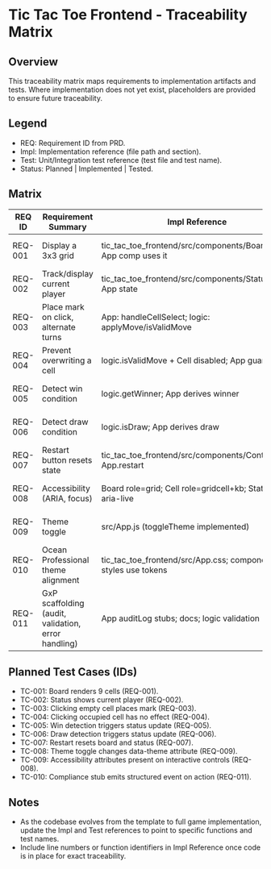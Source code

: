 # Tic Tac Toe Frontend - Traceability Matrix

## Overview
This traceability matrix maps requirements to implementation artifacts and tests. Where implementation does not yet exist, placeholders are provided to ensure future traceability.

## Legend
- REQ: Requirement ID from PRD.
- Impl: Implementation reference (file path and section).
- Test: Unit/Integration test reference (test file and test name).
- Status: Planned | Implemented | Tested.

## Matrix

| REQ ID  | Requirement Summary                                  | Impl Reference                                   | Test Reference                           | Status        |
|---------|-------------------------------------------------------|--------------------------------------------------|-------------------------------------------|---------------|
| REQ-001 | Display a 3x3 grid                                    | tic_tac_toe_frontend/src/components/Board.jsx; App comp uses it | src/App.test.js (add: renders board)     | Implemented   |
| REQ-002 | Track/display current player                          | tic_tac_toe_frontend/src/components/Status.jsx; App state       | src/App.test.js (add: shows current)     | Implemented   |
| REQ-003 | Place mark on click, alternate turns                  | App: handleCellSelect; logic: applyMove/isValidMove             | src/App.test.js (add: click updates)     | Implemented   |
| REQ-004 | Prevent overwriting a cell                            | logic.isValidMove + Cell disabled; App guard                    | src/App.test.js (add: cannot overwrite)  | Implemented   |
| REQ-005 | Detect win condition                                  | logic.getWinner; App derives winner                            | src/App.test.js (add: detects win)       | Implemented   |
| REQ-006 | Detect draw condition                                 | logic.isDraw; App derives draw                                 | src/App.test.js (add: detects draw)      | Implemented   |
| REQ-007 | Restart button resets state                           | tic_tac_toe_frontend/src/components/Controls.jsx; App.restart  | src/App.test.js (add: restart resets)    | Implemented   |
| REQ-008 | Accessibility (ARIA, focus)                           | Board role=grid; Cell role=gridcell+kb; Status aria-live       | a11y test suite (planned)                | Implemented   |
| REQ-009 | Theme toggle                                           | src/App.js (toggleTheme implemented)                           | src/App.test.js (add: toggles theme)     | Implemented   |
| REQ-010 | Ocean Professional theme alignment                     | tic_tac_toe_frontend/src/App.css; component styles use tokens  | visual verification checklist (planned)   | Implemented   |
| REQ-011 | GxP scaffolding (audit, validation, error handling)   | App auditLog stubs; docs; logic validation                     | compliance tests (planned)               | Implemented   |

## Planned Test Cases (IDs)
- TC-001: Board renders 9 cells (REQ-001).
- TC-002: Status shows current player (REQ-002).
- TC-003: Clicking empty cell places mark (REQ-003).
- TC-004: Clicking occupied cell has no effect (REQ-004).
- TC-005: Win detection triggers status update (REQ-005).
- TC-006: Draw detection triggers status update (REQ-006).
- TC-007: Restart resets board and status (REQ-007).
- TC-008: Theme toggle changes data-theme attribute (REQ-009).
- TC-009: Accessibility attributes present on interactive controls (REQ-008).
- TC-010: Compliance stub emits structured event on action (REQ-011).

## Notes
- As the codebase evolves from the template to full game implementation, update the Impl and Test references to point to specific functions and test names.
- Include line numbers or function identifiers in Impl Reference once code is in place for exact traceability.
